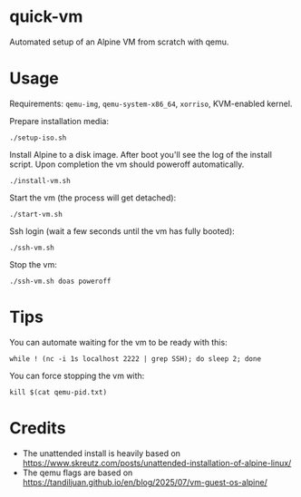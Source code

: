 # quick-vm

Automated setup of an Alpine VM from scratch with qemu.

# Usage

Requirements: `qemu-img`, `qemu-system-x86_64`, `xorriso`, KVM-enabled kernel.

Prepare installation media:
```
./setup-iso.sh
```

Install Alpine to a disk image.  After boot you'll see the log of the install
script.  Upon completion the vm should poweroff automatically.
```
./install-vm.sh
```

Start the vm (the process will get detached):
```
./start-vm.sh
```

Ssh login (wait a few seconds until the vm has fully booted):
```
./ssh-vm.sh
```

Stop the vm:
```
./ssh-vm.sh doas poweroff
```

# Tips

You can automate waiting for the vm to be ready with this:
```
while ! (nc -i 1s localhost 2222 | grep SSH); do sleep 2; done
```

You can force stopping the vm with:
```
kill $(cat qemu-pid.txt)
```

# Credits

- The unattended install is heavily based on https://www.skreutz.com/posts/unattended-installation-of-alpine-linux/
- The qemu flags are based on https://tandiljuan.github.io/en/blog/2025/07/vm-guest-os-alpine/
